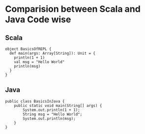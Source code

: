 # Comparision between Scala and Java Code wise

## Scala

	object BasicsOfREPL {
	  def main(args: Array[String]): Unit = {
	    println(1 + 1)
	    val msg = "Hello World"
	    println(msg)
	  }
	}

## Java

	public class BasicsInJava {
		public static void main(String[] args) {
			System.out.println(1 + 1);
			String msg = "Hello World";
			System.out.println(msg);
		}
	}